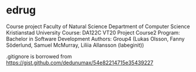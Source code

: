 # edrug
Course project 
Faculty of Natural Science
Department of Computer Science 
Kristianstad University 
Course:  DA122C VT20 Project Course2
Program:  Bachelor in Software Development
Authors: Group4 (Lukas Olsson, Fanny Söderlund, Samuel McMurray, Liliia Allansson (labeginit))

.gitignore is borrowed from https://gist.github.com/dedunumax/54e82214715e35439227


